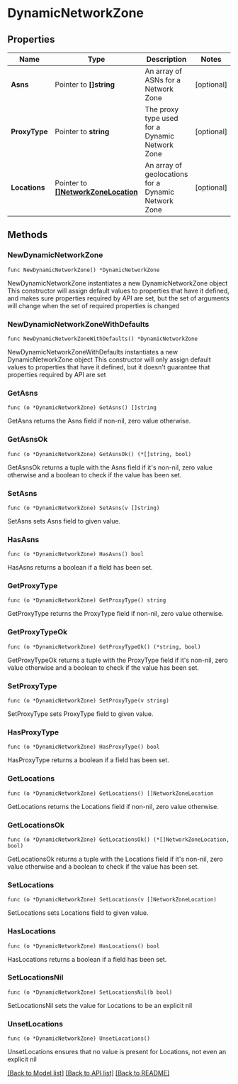 # DynamicNetworkZone

## Properties

Name | Type | Description | Notes
------------ | ------------- | ------------- | -------------
**Asns** | Pointer to **[]string** | An array of ASNs for a Network Zone | [optional] 
**ProxyType** | Pointer to **string** | The proxy type used for a Dynamic Network Zone | [optional] 
**Locations** | Pointer to [**[]NetworkZoneLocation**](NetworkZoneLocation.md) | An array of geolocations for a Dynamic Network Zone | [optional] 

## Methods

### NewDynamicNetworkZone

`func NewDynamicNetworkZone() *DynamicNetworkZone`

NewDynamicNetworkZone instantiates a new DynamicNetworkZone object
This constructor will assign default values to properties that have it defined,
and makes sure properties required by API are set, but the set of arguments
will change when the set of required properties is changed

### NewDynamicNetworkZoneWithDefaults

`func NewDynamicNetworkZoneWithDefaults() *DynamicNetworkZone`

NewDynamicNetworkZoneWithDefaults instantiates a new DynamicNetworkZone object
This constructor will only assign default values to properties that have it defined,
but it doesn't guarantee that properties required by API are set

### GetAsns

`func (o *DynamicNetworkZone) GetAsns() []string`

GetAsns returns the Asns field if non-nil, zero value otherwise.

### GetAsnsOk

`func (o *DynamicNetworkZone) GetAsnsOk() (*[]string, bool)`

GetAsnsOk returns a tuple with the Asns field if it's non-nil, zero value otherwise
and a boolean to check if the value has been set.

### SetAsns

`func (o *DynamicNetworkZone) SetAsns(v []string)`

SetAsns sets Asns field to given value.

### HasAsns

`func (o *DynamicNetworkZone) HasAsns() bool`

HasAsns returns a boolean if a field has been set.

### GetProxyType

`func (o *DynamicNetworkZone) GetProxyType() string`

GetProxyType returns the ProxyType field if non-nil, zero value otherwise.

### GetProxyTypeOk

`func (o *DynamicNetworkZone) GetProxyTypeOk() (*string, bool)`

GetProxyTypeOk returns a tuple with the ProxyType field if it's non-nil, zero value otherwise
and a boolean to check if the value has been set.

### SetProxyType

`func (o *DynamicNetworkZone) SetProxyType(v string)`

SetProxyType sets ProxyType field to given value.

### HasProxyType

`func (o *DynamicNetworkZone) HasProxyType() bool`

HasProxyType returns a boolean if a field has been set.

### GetLocations

`func (o *DynamicNetworkZone) GetLocations() []NetworkZoneLocation`

GetLocations returns the Locations field if non-nil, zero value otherwise.

### GetLocationsOk

`func (o *DynamicNetworkZone) GetLocationsOk() (*[]NetworkZoneLocation, bool)`

GetLocationsOk returns a tuple with the Locations field if it's non-nil, zero value otherwise
and a boolean to check if the value has been set.

### SetLocations

`func (o *DynamicNetworkZone) SetLocations(v []NetworkZoneLocation)`

SetLocations sets Locations field to given value.

### HasLocations

`func (o *DynamicNetworkZone) HasLocations() bool`

HasLocations returns a boolean if a field has been set.

### SetLocationsNil

`func (o *DynamicNetworkZone) SetLocationsNil(b bool)`

 SetLocationsNil sets the value for Locations to be an explicit nil

### UnsetLocations
`func (o *DynamicNetworkZone) UnsetLocations()`

UnsetLocations ensures that no value is present for Locations, not even an explicit nil

[[Back to Model list]](../README.md#documentation-for-models) [[Back to API list]](../README.md#documentation-for-api-endpoints) [[Back to README]](../README.md)


